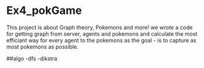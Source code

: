 # Ex4_pokGame
This project is about Graph theory, Pokemons and more! we wrote a code for getting graph from server, agents and pokemons and calculate the most efficiant way for every agent to the pokemons as the goal - is to capture as most pokemons as possible.

##algo
-dfs
-dikstra

